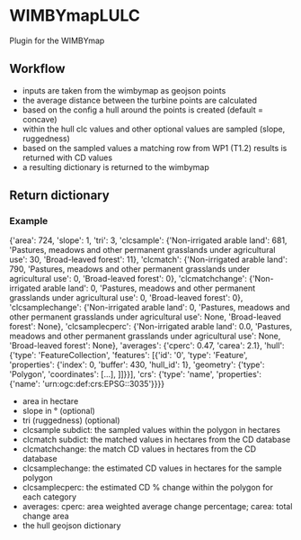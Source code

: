 # WIMBYmapLULC
Plugin for the WIMBYmap

## Workflow

- inputs are taken from the wimbymap as geojson points
- the average distance between the turbine points are calculated
- based on the config a hull around the points is created (default = concave)
- within the hull clc values and other optional values are sampled (slope, ruggedness)
- based on the sampled values a matching row from WP1 (T1.2) results is returned with CD values
- a resulting dictionary is returned to the wimbymap

## Return dictionary

### Example

{'area': 724, 'slope': 1, 'tri': 3, 'clcsample': {'Non-irrigated arable land': 681, 'Pastures, meadows and other permanent grasslands under agricultural use': 30, 'Broad-leaved forest': 11}, 'clcmatch': {'Non-irrigated arable land': 790, 'Pastures, meadows and other permanent grasslands under agricultural use': 0, 'Broad-leaved forest': 0}, 'clcmatchchange': {'Non-irrigated arable land': 0, 'Pastures, meadows and other permanent grasslands under agricultural use': 0, 'Broad-leaved forest': 0}, 'clcsamplechange': {'Non-irrigated arable land': 0, 'Pastures, meadows and other permanent grasslands under agricultural use': None, 'Broad-leaved forest': None}, 'clcsamplecperc': {'Non-irrigated arable land': 0.0, 'Pastures, meadows and other permanent grasslands under agricultural use': None, 'Broad-leaved forest': None}, 'averages': {'cperc': 0.47, 'carea': 2.1}, 'hull': {'type': 'FeatureCollection', 'features': [{'id': '0', 'type': 'Feature', 'properties': {'index': 0, 'buffer': 430, 'hull_id': 1}, 'geometry': {'type': 'Polygon', 'coordinates': [...], ]]}}], 'crs': {'type': 'name', 'properties': {'name': 'urn:ogc:def:crs:EPSG::3035'}}}}

- area in hectare
- slope in ° (optional)
- tri (ruggedness) (optional)
- clcsample subdict: the sampled values within the polygon in hectares
- clcmatch subdict: the matched values in hectares from the CD database
- clcmatchchange: the match CD values in hectares from the CD database
- clcsamplechange: the estimated CD values in hectares for the sample polygon
- clcsamplecperc: the estimated CD % change within the polygon for each category
- averages: cperc: area weighted average change percentage; carea: total change area
- the hull geojson dictionary
